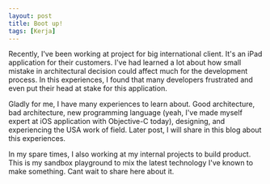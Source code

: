 ```yaml
---
layout: post
title: Boot up!
tags: [Kerja]
---
```


Recently, I've been working at project for big international client. It's an iPad application for their customers. I've had learned a lot about how small mistake in architectural decision could affect much for the development process. In this experiences, I found that many developers frustrated and even put their head at stake for this application.

Gladly for me, I have many experiences to learn about. Good architecture, bad architecture, new programming language (yeah, I've made myself expert at iOS application with Objective-C today), designing, and experiencing the USA work of field. Later post, I will share in this blog about this experiences. 

In my spare times, I also working at my internal projects to build product. This is my sandbox playground to mix the latest technology I've known to make something. Cant wait to share here about it.